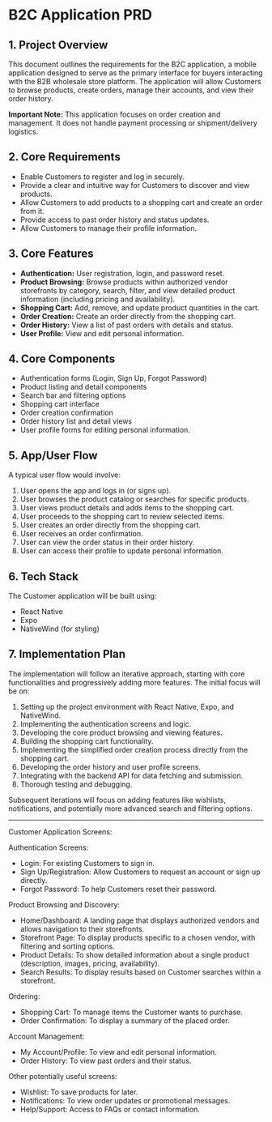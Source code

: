 # B2C Application PRD

## 1. Project Overview

This document outlines the requirements for the B2C application, a mobile application designed to serve as the primary interface for buyers interacting with the B2B wholesale store platform. The application will allow Customers to browse products, create orders, manage their accounts, and view their order history.

**Important Note:** This application focuses on order creation and management. It does not handle payment processing or shipment/delivery logistics.

## 2. Core Requirements

- Enable Customers to register and log in securely.
- Provide a clear and intuitive way for Customers to discover and view products.
- Allow Customers to add products to a shopping cart and create an order from it.
- Provide access to past order history and status updates.
- Allow Customers to manage their profile information.

## 3. Core Features

- **Authentication:** User registration, login, and password reset.
- **Product Browsing:** Browse products within authorized vendor storefronts by category, search, filter, and view detailed product information (including pricing and availability).
- **Shopping Cart:** Add, remove, and update product quantities in the cart.
- **Order Creation:** Create an order directly from the shopping cart.
- **Order History:** View a list of past orders with details and status.
- **User Profile:** View and edit personal information.

## 4. Core Components

- Authentication forms (Login, Sign Up, Forgot Password)
- Product listing and detail components
- Search bar and filtering options
- Shopping cart interface
- Order creation confirmation
- Order history list and detail views
- User profile forms for editing personal information.

## 5. App/User Flow

A typical user flow would involve:

1. User opens the app and logs in (or signs up).
2. User browses the product catalog or searches for specific products.
3. User views product details and adds items to the shopping cart.
4. User proceeds to the shopping cart to review selected items.
5. User creates an order directly from the shopping cart.
6. User receives an order confirmation.
7. User can view the order status in their order history.
8. User can access their profile to update personal information.

## 6. Tech Stack

The Customer application will be built using:

- React Native
- Expo
- NativeWind (for styling)

## 7. Implementation Plan

The implementation will follow an iterative approach, starting with core functionalities and progressively adding more features. The initial focus will be on:

1. Setting up the project environment with React Native, Expo, and NativeWind.
2. Implementing the authentication screens and logic.
3. Developing the core product browsing and viewing features.
4. Building the shopping cart functionality.
5. Implementing the simplified order creation process directly from the shopping cart.
6. Developing the order history and user profile screens.
7. Integrating with the backend API for data fetching and submission.
8. Thorough testing and debugging.

Subsequent iterations will focus on adding features like wishlists, notifications, and potentially more advanced search and filtering options.

---

Customer Application Screens:

Authentication Screens:

- Login: For existing Customers to sign in.
- Sign Up/Registration: Allow Customers to request an account or sign up directly.
- Forgot Password: To help Customers reset their password.

Product Browsing and Discovery:

- Home/Dashboard: A landing page that displays authorized vendors and allows navigation to their storefronts.
- Storefront Page: To display products specific to a chosen vendor, with filtering and sorting options.
- Product Details: To show detailed information about a single product (description, images, pricing, availability).
- Search Results: To display results based on Customer searches within a storefront.

Ordering:

- Shopping Cart: To manage items the Customer wants to purchase.
- Order Confirmation: To display a summary of the placed order.

Account Management:

- My Account/Profile: To view and edit personal information.
- Order History: To view past orders and their status.

Other potentially useful screens:

- Wishlist: To save products for later.
- Notifications: To view order updates or promotional messages.
- Help/Support: Access to FAQs or contact information.
